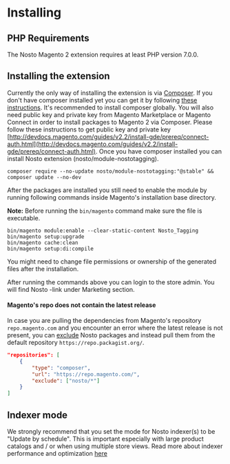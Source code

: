 # Installing

## PHP Requirements

The Nosto Magento 2 extension requires at least PHP version 7.0.0.

## Installing the extension

Currently the only way of installing the extension is via [Composer](https://getcomposer.org/). If you don't have composer installed yet you can get it by following [these instructions](https://getcomposer.org/doc/00-intro.md). It's recommended to install composer globally. You will also need public key and private key from Magento Marketplace or Magento Connect in order to install packages to Magento 2 via Composer. Please follow these instructions to get public key and private key [http://devdocs.magento.com/guides/v2.2/install-gde/prereq/connect-auth.html](http://devdocs.magento.com/guides/v2.2/install-gde/prereq/connect-auth.html). Once you have composer installed you can install Nosto extension \(nosto/module-nostotagging\).

```text
composer require --no-update nosto/module-nostotagging:"@stable" && composer update --no-dev
```

After the packages are installed you still need to enable the module by running following commands inside Magento's installation base directory.

**Note:** Before running the `bin/magento` command make sure the file is executable.

```text
bin/magento module:enable --clear-static-content Nosto_Tagging
bin/magento setup:upgrade
bin/magento cache:clean
bin/magento setup:di:compile
```

You might need to change file permissions or ownership of the generated files after the installation.

After running the commands above you can login to the store admin. You will find Nosto -link under Marketing section.

#### Magento's repo does not contain the latest release

In case you are pulling the dependencies from Magento's repository `repo.magento.com` and you encounter an error where the latest release is not present, 
you can [exclude](https://getcomposer.org/doc/articles/repository-priorities.md#filtering-packages) Nosto packages and instead pull them from the default repository `https://repo.packagist.org/`. 

```json
"repositories": [
    {
        "type": "composer",
        "url": "https://repo.magento.com/",
        "exclude": ["nosto/*"]
    }
]
```

## Indexer mode

We strongly recommend that you set the mode for Nosto indexer\(s\) to be "Update by schedule". This is important especially with large product catalogs and / or when using multiple store views. Read more about indexer performance and optimization [here](features/indexer/)


